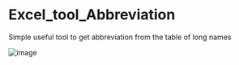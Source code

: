 # Excel_tool_Abbreviation
Simple useful tool to get abbreviation from the table of long names

![image](https://github.com/user-attachments/assets/0a106cd2-4e2b-4e57-b512-c637d33ef417)
